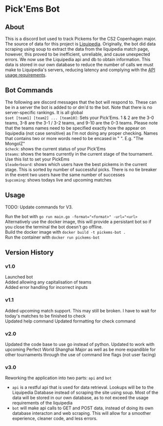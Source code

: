 # Pick'Ems Bot
## About
This is a discord bot used to track Pickems for the CS2 Copenhagen major. The source of data for this project is 
[Liquipedia](https://liquipedia.net/counterstrike/PGL/2024/Copenhagen). Originally, the bot did data scraping using soup to extract the data from the liquipedia match page,
however, this proved to be inefficient, unreliable, and cause unexpected errors. We now use the Liquipedia api and db to 
obtain information. This data is stored in our own database to reduce the number of calls we must make to Liquipedia's 
servers, reducing latency and complying with the [API usage requirements](https://liquipedia.net/api-terms-of-use).

## Bot Commands
The following are discord messages that the bot will respond to. These can be in a server the bot is added to or dm'd to the bot. Note that there is no server-specific rankings. It is all global \
`$set [team1] [team2] ... [team10]`: Sets your Pick'Ems. 1 & 2 are the 3-0 teams, 3-8 are the 3-1 / 3-2 teams, and 9-10 are the 0-3 teams. Please note that the teams names need to be specified exactly how the appear on liquipedia (not case sensitive) as I'm not doing any proper checking. Names that contains two or more words need to be encased in \" \". E.g. \"The MongolZ\" \
`$check`: shows the current status of your Pick'Ems \
`$teams`: shows the teams currently in the current stage of the tournament. Use this list to set your PickEms \
`$leaderboard`: shows which users have the best pickems in the current stage. This is sorted by number of successful picks. There is no tie breaker in the event two users have the same number of successes \
`$upcoming`: shows todays live and upcoming matches

## Usage
TODO: Update commands for V3.

Run the bot with `go run main.go -format="<format>" -url="<url>` \
Alternatively use the docker image, this will provide a persistant bot so if you close the terminal the bot doesn't go offline. \
Build the docker image with `docker build -t pickems-bot .` \
Run the container with `docker run pickems-bot`  

## Version History
### v1.0
Launched bot \
Added allowing any capitalisation of teams \
Added error handling for incorrect inputs

### v1.1
Added upcoming match support. This may still be broken. I have to wait for today's matches to be finished to check \
Updated help command
Updated formatting for check command

### v2.0
Updated the code base to use go instead of python.
Updated to work with upcoming Perfect World Shanghai Major as well as be more expandible for other tournaments through the use of command line flags (not user facing)

### v3.0
Reworking the application into two parts: `api` and `bot`
- `api` is a restful api that is used for data retrieval. Lookups will be to the Liquipedia Database instead of scraping 
the site using soup. Most of the data will be stored in our own database, as to not exceed the usage requirements of the
liquipedia 
- `bot` will make api calls to GET and POST data, instead of doing its own database interacton and web scraping. This 
will allow for a smoother experience, cleaner code, and  less errors.